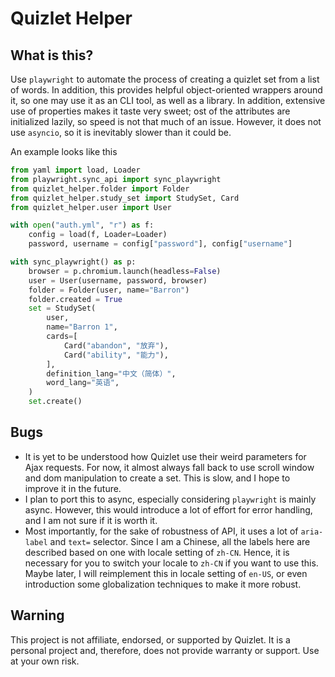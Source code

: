 # Quizlet Helper

## What is this?

Use `playwright` to automate the process of creating a quizlet set from a list of words. In addition,
this provides helpful object-oriented wrappers around it, so one may use it as an CLI tool, as well
as a library. In addition, extensive use of properties makes it taste very sweet; ost of the attributes
are initialized lazily, so speed is not that much of an issue. However, it does not use `asyncio`,
so it is inevitably slower than it could be.

An example looks like this

```python
from yaml import load, Loader
from playwright.sync_api import sync_playwright
from quizlet_helper.folder import Folder
from quizlet_helper.study_set import StudySet, Card
from quizlet_helper.user import User

with open("auth.yml", "r") as f:
    config = load(f, Loader=Loader)
    password, username = config["password"], config["username"]

with sync_playwright() as p:
    browser = p.chromium.launch(headless=False)
    user = User(username, password, browser)
    folder = Folder(user, name="Barron")
    folder.created = True
    set = StudySet(
        user,
        name="Barron 1",
        cards=[
            Card("abandon", "放弃"),
            Card("ability", "能力"),
        ],
        definition_lang="中文（简体）",
        word_lang="英语",
    )
    set.create()
```

## Bugs

- It is yet to be understood how Quizlet use their weird parameters for Ajax requests. For now, it
  almost always fall back to use scroll window and dom manipulation to create a set. This is slow, and
  I hope to improve it in the future.
- I plan to port this to async, especially considering `playwright` is mainly async. However, this would
  introduce a lot of effort for error handling, and I am not sure if it is worth it.
- Most importantly, for the sake of robustness of API, it uses a lot of `aria-label` and `text=` selector.
  Since I am a Chinese, all the labels here are described based on one with locale setting of `zh-CN`. Hence,
  it is necessary for you to switch your locale to `zh-CN` if you want to use this. Maybe later, I will reimplement this
  in locale setting of `en-US`, or even introduction some globalization techniques to make it more robust.

## Warning
This project is not affiliate, endorsed, or supported by Quizlet. It is a personal project and,
therefore, does not provide warranty or support. Use at your own risk.

